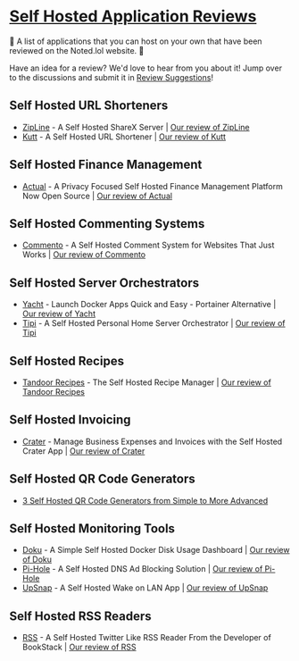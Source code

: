 # [Self Hosted Application Reviews](https://noted.lol)
🚀 A list of applications that you can host on your own that have been reviewed on the Noted.lol website. 🚀 

Have an idea for a review? We'd love to hear from you about it! Jump over to the discussions and submit it in [Review Suggestions](https://github.com/ItsNoted/Self-Hosted-Application-Reviews/discussions/categories/review-suggestions)!

## Self Hosted URL Shorteners
* [ZipLine](https://github.com/diced/zipline) - A Self Hosted ShareX Server | [Our review of ZipLine](https://noted.lol/zipline/)
* [Kutt](https://github.com/thedevs-network/kutt) - A Self Hosted URL Shortener | [Our review of Kutt](https://noted.lol/kutt/)

## Self Hosted Finance Management
* [Actual](https://github.com/actualbudget/actual-server) - A Privacy Focused Self Hosted Finance Management Platform Now Open Source | [Our review of Actual](https://noted.lol/actual-a-privacy-focused-self-hosted-finance-management-platform-now-open-source/)

## Self Hosted Commenting Systems
* [Commento](https://github.com/souramoo/commentoplusplus) - A Self Hosted Comment System for Websites That Just Works | [Our review of Commento](https://noted.lol/commento-a-self-hosted-comment-system-for-websites-that-just-works/)

## Self Hosted Server Orchestrators
* [Yacht](https://github.com/SelfhostedPro/Yacht) - Launch Docker Apps Quick and Easy - Portainer Alternative | [Our review of Yacht](https://noted.lol/yacht/)
* [Tipi](https://github.com/meienberger/runtipi) - A Self Hosted Personal Home Server Orchestrator | [Our review of Tipi](https://noted.lol/tipi-a-self-hosted-personal-home-server-orchestrator/)

## Self Hosted Recipes
* [Tandoor Recipes](https://github.com/TandoorRecipes/recipes) - The Self Hosted Recipe Manager | [Our review of Tandoor Recipes](https://noted.lol/tandoor-recipes-the-self-hosted-recipe-manager/)

## Self Hosted Invoicing
* [Crater](https://github.com/crater-invoice/crater) - Manage Business Expenses and Invoices with the Self Hosted Crater App | [Our review of Crater](https://noted.lol/manage-business-expenses-and-invoices-with-the-self-hosted-crater-app/)


## Self Hosted QR Code Generators
* [3 Self Hosted QR Code Generators from Simple to More Advanced](https://noted.lol/qr-code-generators/)


## Self Hosted Monitoring Tools
* [Doku](https://github.com/amerkurev/doku) - A Simple Self Hosted Docker Disk Usage Dashboard | [Our review of Doku](https://noted.lol/doku-docker-disk-usage-dashboard/)
* [Pi-Hole](https://github.com/pi-hole/pi-hole) - A Self Hosted DNS Ad Blocking Solution | [Our review of Pi-Hole](https://noted.lol/pi-hole/)
* [UpSnap](https://github.com/seriousm4x/UpSnap) - A Self Hosted Wake on LAN App | [Our review of UpSnap](https://noted.lol/upsnap-a-self-hosted-wake-on-lan-app/)


## Self Hosted RSS Readers
* [RSS](https://github.com/ssddanbrown/rss) - A Self Hosted Twitter Like RSS Reader From the Developer of BookStack | [Our review of RSS](https://noted.lol/a-self-hosted-twitter-like-rss-reader-from-the-developer-of-bookstack/)
